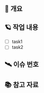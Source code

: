 <!--
제목 앞에 아래 라벨을 추가해주세요.
 - feat: 기능 추가
 - fix: 버그 수정
 - refactor: 코드 리팩토링
 - chore: 패키지 매니저 업데이트, 빌드 관련
 - test: 테스트 코드 작성 및 수정
 - docs: 문서 업데이트
-->

## 📝 개요

<!-- 어떤 변경사항이 있는지 설명해주세요. -->

## 🪐 작업 내용

<!-- 작업한 내용을 적어주세요. -->

- [ ] task1
- [ ] task2

## 🛰️ 이슈 번호

<!-- 관련된 이슈 번호를 적어주세요. -->

## 📚 참고 자료

<!-- (선택) 참고할만한 자료 및 파일이 있다면 첨부해주세요. -->
